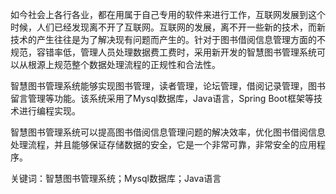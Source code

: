 
如今社会上各行各业，都在用属于自己专用的软件来进行工作，互联网发展到这个时候，人们已经发现离不开了互联网。互联网的发展，离不开一些新的技术，而新技术的产生往往是为了解决现有问题而产生的。针对于图书借阅信息管理方面的不规范，容错率低，管理人员处理数据费工费时，采用新开发的智慧图书管理系统可以从根源上规范整个数据处理流程的正规性和合法性。

智慧图书管理系统能够实现图书管理，读者管理，论坛管理，借阅记录管理，图书留言管理等功能。该系统采用了Mysql数据库，Java语言，Spring Boot框架等技术进行编程实现。

智慧图书管理系统可以提高图书借阅信息管理问题的解决效率，优化图书借阅信息处理流程，并且能够保证存储数据的安全，它是一个非常可靠，非常安全的应用程序。

关键词：智慧图书管理系统；Mysql数据库；Java语言
